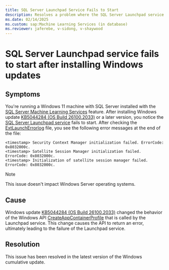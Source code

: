```yaml
---
title: SQL Server Launchpad Service Fails to Start
description: Resolves a problem where the SQL Server Launchpad service fails to start after installing Windows update KB5044284 (OS Build 26100.2033) or a later version.
ms.date: 02/14/2025
ms.custom: sap:Machine Learning Services (in database)
ms.reviewer: jaferebe, v-sidong, v-shaywood
---
```

# SQL Server Launchpad service fails to start after installing Windows updates

## Symptoms

You're running a Windows 11 machine with SQL Server installed with the [SQL Server Machine Learning Services](/sql/machine-learning/install/sql-machine-learning-services-windows-install) feature. After installing Windows update [KB5044284 (OS Build 26100.2033)](https://support.microsoft.com/topic/october-8-2024-kb5044284-os-build-26100-2033-6baf4a06-9763-4d9b-ba8a-f25ba6ed477b) or a later version, you notice the [SQL Server Launchpad service](/sql/machine-learning/concepts/extensibility-framework#launchpad) fails to start. After checking the [ExtLaunchErrorlog](/sql/machine-learning/troubleshooting/data-collection-ml-troubleshooting-process#system-events) file, you see the following error messages at the end of the file:

```output
<timestamp>	Security Context Manager initialization failed. ErrorCode: 0x8032000c.
<timestamp>	Satellite Session Manager initialization failed. ErrorCode: 0x8032000c.
<timestamp>	Initialization of satellite session manager failed. ErrorCode: 0x8032000c.
``` 

> [!NOTE]
> This issue doesn't impact Windows Server operating systems.

## Cause

Windows update [KB5044284 (OS Build 26100.2033)](https://support.microsoft.com/topic/october-8-2024-kb5044284-os-build-26100-2033-6baf4a06-9763-4d9b-ba8a-f25ba6ed477b) changed the behavior of the Windows API [CreateAppContainerProfile](/windows/win32/api/userenv/nf-userenv-createappcontainerprofile) that is called by the Launchpad service. This change causes the API to return an error, ultimately leading to the failure of the Launchpad service.

## Resolution

This issue has been resolved in the latest version of the Windows cumulative update.
